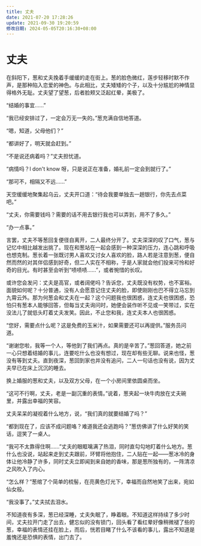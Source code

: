 ```yaml
---
title: 丈夫
date: 2021-07-20 17:28:26
update: 2021-09-30 19:20:59
修改日期: 2024-05-05T20:16:30+08:00
---
```


# 丈夫

在斜阳下，葱和丈夫挽着手缓缓的走在街上。葱的脸色微红，莲步轻移时默不作声，是那种陷入恋爱的神色。与此相比，丈夫矮矮的个子，以及十分尴尬的神情显得格外无耻。丈夫望了望葱，后者脸颊又泛起红晕，美极了。

“结婚的事宜……”

“我已经安排过了，一定会万无一失的。”葱充满自信地答道。

“嗯，知道，父母他们？”

“都讲好了，明天就会赶到。”

“不是说还病着吗？”丈夫担忧道。

“病情吗？I don't know 呀，只是说正在准备，婚礼前一定会到就行了。”

“那可不，相隔又不远……”

天空缓缓地聚集起乌云，丈夫开口道：“待会我要单独去一趟银行，你先去点菜吧。”

“丈夫，你需要钱吗？需要的话不用去银行我也可以弄到，用不了多久。”

“办一点事。”

言罢，丈夫不等葱回复便径自离开，二人最终分开了。丈夫深深的叹了口气，葱与记忆中相比越发出挑了。现在和葱站在一起会感到一种深深的压力，连心跳和呼吸也想克制。葱长着一张既讨男人喜欢又讨女人喜欢的脸，路人若是注意到葱，便自然而然的对其伴侣感到好奇，但二人实在不相称，于是人家就会他们投来可怜和好奇的目光。有时甚至会听到“啧啧啧……”，或者惋惜的长叹。

或许您会发问：丈夫是高官，或者阔佬吗？告诉您，丈夫既没有权势，也不富裕。面貌如何呢？十分普通，没有人会愿意记住丈夫的脸，即使刚刚也巴不得立马忘到九霄云外。那为何葱会和丈夫在一起？这个问题我也很困惑，连丈夫也很困惑，恐怕只有葱本人能够回答，但每当丈夫询问时，她便会装作听不见或一笑带过，实在没法儿了就低头盯着丈夫发笑。因此，不止您和我，连丈夫本人也很困惑。

“您好，需要点什么呢？这是免费的玉米汁，如果需要还可以再提供。”服务员问道。

“谢谢您啦，我等一个人，等他到了我们再点。真的是辛苦了。”葱回答道，她之前一心只想着结婚的事儿，连要吃什么也没有想过，现在却有些无聊。说来也怪，葱没有等到丈夫。直到夜深，葱回到家也并没有追问，二人一句话也没有说，因为丈夫早已在床上沉沉的睡去。

换上婚服的葱和丈夫，以及双方父母，在一个小房间里依圆桌而坐。

“这可不行啊，丈夫，老是一副沉重的表情。”说着，葱夹起一块牛肉放在丈夫碗里，并露出幸福的笑容。

丈夫呆呆的凝视着什么地方，说，“我们真的就要结婚了吗？”

“都到现在了，应该不成问题咯？难道我还会逃跑吗？”葱仿佛讲了什么好笑的笑话，逗笑了一桌人。

“我可不太靠得住啊……”丈夫的眼眶噙满了热泪，同时直勾勾地盯着什么地方。葱什么也没说，站起来走到丈夫跟前，环臂将他抱住，二人贴在一起——葱冰冷的身体让他冷静了许多，同时丈夫立即闻到来自她的香味，那是葱所独有的，一阵清凉之风吹入了内心。

“怎么样？”葱绾了个简单的梳髻，在亮黄色灯光下，幸福而自然地笑了出来，宛如仙女般。

“我没事了。”丈夫拭去泪水。

不知道夜有多深，葱已经深睡，丈夫失眠了，睁着眼。不知道这样持续了多少时间，丈夫拉开门走了出去，健忘似的没有锁门，回头看了看红晕好像稍微褪了些的葱，幸福的表情还挂在脸上，而后，恍若目睹了什么不该看的事儿，露出不知道是羞愧还是恐惧的表情，出门去了。
